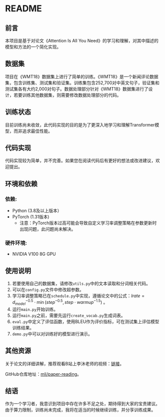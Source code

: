 # README

## 前言
本项目是基于对论文《Attention Is All You Need》的学习和理解，对其中描述的模型和方法的一个简化实现。

## 数据集
项目在《WMT18》数据集上进行了简单的训练。《WMT18》是一个新闻评论数据集，包含训练集、测试集和验证集。训练集包含252,700对中英文句子，验证集和测试集各有大约2,000对句子。数据处理部分针对《WMT18》数据集进行了设计，若要训练其他数据集，则需要修改数据处理部分的代码。

## 训练状态
目前训练尚未收敛，此代码实现的目的是为了更深入地学习和理解Transformer模型，而非追求最佳性能。

## 代码实现
代码实现较为简单，并不完善。如果您在阅读代码后有更好的想法或改进建议，欢迎提出。

## 环境和依赖
### 依赖:
- Python (3.8及以上版本）
- PyTorch (1.31版本)
  - 注意：PyTorch版本过高可能会导致自定义学习率调整策略在参数更新时出现问题，此问题尚未解决。

### 硬件环境:
- NVIDIA V100 8G GPU

## 使用说明
1. 若要使用自己的数据集，请修改`utils.py`中的文本读取和分词相关代码。
2. 可以在`config.py`文件中修改超参数。
3. 学习率调整策略已在`schedule.py`中实现，遵循论文中的公式：$lrate = d_{model}^{-0.5} \cdot \min(step^{-0.5}, step \cdot warmup^{-1.5})$ 。
4. 运行`main.py`开始训练。
5. 运行`main.py`之前，需要先运行`create_vocab.py`生成词表。
6. `eval.py`中定义了评估函数，使用BLEU作为评价指标，可在测试集上评估模型训练结果。
7. `demo.py`中可以对训练好的模型进行演示。

## 其他资源
关于论文的详细讲解，推荐观看B站上李沐老师的视频：[链接](https://www.bilibili.com/video/BV1pu411o7BE/)。

GitHub仓库地址：[mli/paper-reading](https://github.com/mli/paper-reading)。

## 结语
作为一个学习者，我意识到项目中存在许多不足之处，期待得到大家的宝贵建议。由于算力限制，训练尚未完成，我将在适当的时候继续训练，并分享训练成果。

